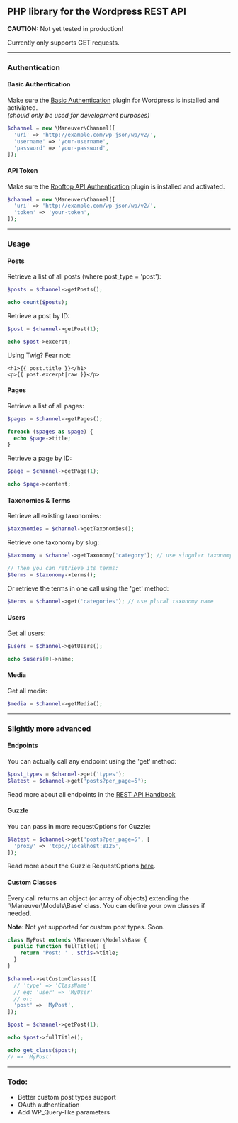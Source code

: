 ## PHP library for the Wordpress REST API

**CAUTION:** Not yet tested in production!

Currently only supports GET requests.

---

### Authentication

#### Basic Authentication

Make sure the [Basic Authentication](https://github.com/WP-API/Basic-Auth) plugin for Wordpress is installed and activiated.  
_(should only be used for development purposes)_

```php
$channel = new \Maneuver\Channel([
  'uri' => 'http://example.com/wp-json/wp/v2/',
  'username' => 'your-username',
  'password' => 'your-password',
]);
```

#### API Token

Make sure the [Rooftop API Authentication](https://github.com/davidmaneuver/rooftop-api-authentication) plugin is installed and activated.

```php
$channel = new \Maneuver\Channel([
  'uri' => 'http://example.com/wp-json/wp/v2/',
  'token' => 'your-token',
]);
```

---

### Usage

#### Posts

Retrieve a list of all posts (where post_type = 'post'):

```php
$posts = $channel->getPosts();

echo count($posts);
```

Retrieve a post by ID:

```php
$post = $channel->getPost(1);

echo $post->excerpt;
```

Using Twig? Fear not:

```twig
<h1>{{ post.title }}</h1>
<p>{{ post.excerpt|raw }}</p>
```



#### Pages

Retrieve a list of all pages:

```php
$pages = $channel->getPages();

foreach ($pages as $page) {
  echo $page->title;
}
```

Retrieve a page by ID:

```php
$page = $channel->getPage(1);

echo $page->content;
```



#### Taxonomies & Terms

Retrieve all existing taxonomies:

```php
$taxonomies = $channel->getTaxonomies();
```

Retrieve one taxonomy by slug:

```php
$taxonomy = $channel->getTaxonomy('category'); // use singular taxonomy name

// Then you can retrieve its terms:
$terms = $taxonomy->terms();
```

Or retrieve the terms in one call using the 'get' method:

```php
$terms = $channel->get('categories'); // use plural taxonomy name
``` 


#### Users

Get all users:

```php
$users = $channel->getUsers();

echo $users[0]->name;
```


#### Media

Get all media:

```php
$media = $channel->getMedia();
```

---

### Slightly more advanced

#### Endpoints

You can actually call any endpoint using the 'get' method:

```php
$post_types = $channel->get('types');
$latest = $channel->get('posts?per_page=5');
```

Read more about all endpoints in the [REST API Handbook](https://developer.wordpress.org/rest-api/)

#### Guzzle

You can pass in more requestOptions for Guzzle:

```php
$latest = $channel->get('posts?per_page=5', [
  'proxy' => 'tcp://localhost:8125',
]);
```

Read more about the Guzzle RequestOptions [here](http://docs.guzzlephp.org/en/latest/request-options.html).


#### Custom Classes

Every call returns an object (or array of objects) extending the '\Maneuver\Models\Base' class. You can define your own classes if needed.

**Note**: Not yet supported for custom post types. Soon.

```php
class MyPost extends \Maneuver\Models\Base {
  public function fullTitle() {
    return 'Post: ' . $this->title;
  }
}

$channel->setCustomClasses([
  // 'type' => 'ClassName'
  // eg: 'user' => 'MyUser'
  // or:
  'post' => 'MyPost',
]);

$post = $channel->getPost(1);

echo $post->fullTitle();

echo get_class($post);
// => 'MyPost'
```

---

### Todo:

- Better custom post types support
- OAuth authentication
- Add WP_Query-like parameters
